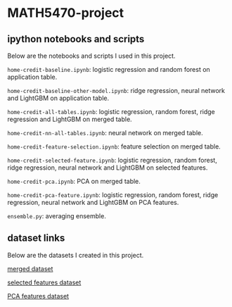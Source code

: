 # MATH5470-project

## ipython notebooks and scripts

Below are the notebooks and scripts I used in this project.

`home-credit-baseline.ipynb`: logistic regression and random forest on application table.

`home-credit-baseline-other-model.ipynb`: ridge regression, neural network and LightGBM on application table.

`home-credit-all-tables.ipynb`: logistic regression, random forest, ridge regression and LightGBM on merged table.

`home-credit-nn-all-tables.ipynb`: neural network on merged table.

`home-credit-feature-selection.ipynb`: feature selection on merged table.

`home-credit-selected-feature.ipynb`: logistic regression, random forest, ridge regression, neural network and LightGBM on selected features.

`home-credit-pca.ipynb`: PCA on merged table.

`home-credit-pca-feature.ipynb`: logistic regression, random forest, ridge regression, neural network and LightGBM on PCA features.

`ensemble.py`: averaging ensemble.

## dataset links

Below are the datasets I created in this project.

[merged dataset](https://www.kaggle.com/datasets/pzyydbl/home-credit-merged)

[selected features dataset](https://www.kaggle.com/datasets/pzyydbl/home-credit-selected)

[PCA features dataset](https://www.kaggle.com/datasets/pzyydbl/home-credit-merged-pca)
